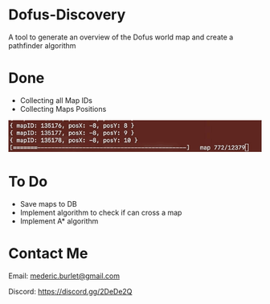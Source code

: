 # Dofus-Discovery
A tool to generate an overview of the Dofus world map and create a pathfinder algorithm

# Done

 - Collecting all Map IDs
 - Collecting Maps Positions

![Example of progress](images/progressHD.gif)

# To Do

 - Save maps to DB
 - Implement algorithm to check if can cross a map
 - Implement A* algorithm

# Contact Me

Email: mederic.burlet@gmail.com

Discord: https://discord.gg/2DeDe2Q
